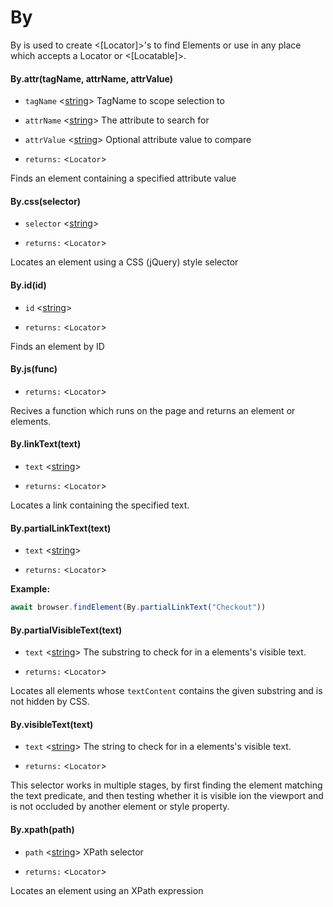 # By
By is used to create <[Locator]>'s to find Elements or use in any place which accepts a Locator or <[Locatable]>.
#### By.attr(tagName, attrName, attrValue)
* `tagName` <[string]> TagName to scope selection to
* `attrName` <[string]> The attribute to search for
* `attrValue` <[string]> Optional attribute value to compare

* `returns:` <`Locator`> 

Finds an element containing a specified attribute value

#### By.css(selector)
* `selector` <[string]> 

* `returns:` <`Locator`> 

Locates an element using a CSS (jQuery) style selector

#### By.id(id)
* `id` <[string]> 

* `returns:` <`Locator`> 

Finds an element by ID

#### By.js(func)
* `returns:` <`Locator`> 

Recives a function which runs on the page and returns an element or elements.

#### By.linkText(text)
* `text` <[string]> 

* `returns:` <`Locator`> 

Locates a link containing the specified text.

#### By.partialLinkText(text)
* `text` <[string]> 

* `returns:` <`Locator`> 

**Example:**
```typescript
await browser.findElement(By.partialLinkText("Checkout"))
```


#### By.partialVisibleText(text)
* `text` <[string]> The substring to check for in a elements's visible text.

* `returns:` <`Locator`> 

Locates all elements whose `textContent` contains the given
substring and is not hidden by CSS.

#### By.visibleText(text)
* `text` <[string]> The string to check for in a elements's visible text.

* `returns:` <`Locator`> 

This selector works in multiple stages, by first finding the element matching the text predicate, and then testing whether it is visible ion the viewport and is not occluded by another element or style property.


#### By.xpath(path)
* `path` <[string]> XPath selector

* `returns:` <`Locator`> 

Locates an element using an XPath expression


[By]: classes/By.md
[string]: https://developer.mozilla.org/en-US/docs/Web/JavaScript/Data_structures#String_type